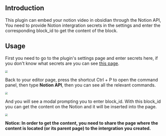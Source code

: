 ## Introduction

This plugin can embed your notion video in obsidian through the Notion API, You need to provide Notion intergration secrets in the settings and enter the corresponding block_id to get the content of the block.

## Usage

First you need to go to the plugin's settings page and enter secrets here, if you don't know what secrets are you can see [this page](https://developers.notion.com/docs).

<img src="https://cdn.jsdelivr.net/gh/LastKnightCoder/ImgHosting3@master/202204281537092022-04-28-15-37-11.png" style="zoom:50%"/>

Back to your editor page, press the shortcut <Ctrl>Ctrl + P</kbd> to open the command panel, then type **Notion API**, then you can see all the relevant commands.


<img src="https://cdn.jsdelivr.net/gh/LastKnightCoder/ImgHosting3@master/202204281539512022-04-28-15-39-51.png" style="zoom:50%"/>

And you will see a modal prompting you to enter block_id. With this block_id you can get the content on the Notion and it will be inserted into the page.

<img src="https://cdn.jsdelivr.net/gh/LastKnightCoder/ImgHosting3@master/202204281540342022-04-28-15-40-34.png" style="zoom:50%"/>

**Notice: In order to get the content, you need to share the page where the content is located (or its parent page) to the intergration you created.**